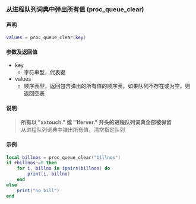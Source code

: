 ### 从进程队列词典中弹出所有值 \(**proc\_queue\_clear**\)


#### 声明
```lua
values = proc_queue_clear(key)
```


#### 参数及返回值
- key
    - 字符串型，代表键
- values
    - 顺序表型，返回包含弹出的所有值的顺序表，如果队列不存在或为空，则返回空表


#### 说明
> **所有以 "xxtouch\." 或 "1ferver\." 开头的进程队列词典全部被保留**  
> 从进程队列词典中弹出所有值，清空指定队列  


#### 示例  
```lua
local billnos = proc_queue_clear("billnos")
if #billnos~=0 then
    for i, billno in ipairs(billnos) do
        print(i, billno)
    end
else
    print("no bill")
end
```


